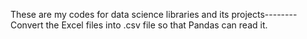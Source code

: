 These are my codes for data science libraries and its projects--------
Convert the Excel files into .csv file so that Pandas can read it.
